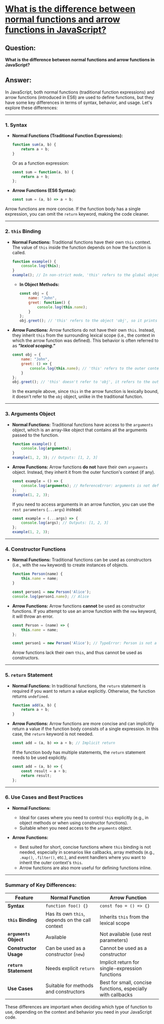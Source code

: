 # [What is the difference between normal functions and arrow functions in JavaScript?](#what-is-the-difference-between-normal-functions-and-arrow-functions-in-javascript)

## Question:

**What is the difference between normal functions and arrow functions in JavaScript?**

## Answer:

In JavaScript, both normal functions (traditional function expressions) and arrow functions (introduced in ES6) are used to define functions, but they have some key differences in terms of syntax, behavior, and usage. Let's explore these differences:

---

### 1. **Syntax**
   - **Normal Functions (Traditional Function Expressions):**
     ```javascript
     function sum(a, b) {
         return a + b;
     }
     ```
     Or as a function expression:
     ```javascript
     const sum = function(a, b) {
         return a + b;
     };
     ```

   - **Arrow Functions (ES6 Syntax):**
     ```javascript
     const sum = (a, b) => a + b;
     ```

   Arrow functions are more concise. If the function body has a single expression, you can omit the `return` keyword, making the code cleaner.

---

### 2. **`this` Binding**
   - **Normal Functions:**
     Traditional functions have their own `this` context. The value of `this` inside the function depends on how the function is called.

     ```javascript
     function example() {
         console.log(this);
     }
     example(); // In non-strict mode, 'this' refers to the global object (window in browsers)
     ```

     - **In Object Methods:**
       ```javascript
       const obj = {
           name: "John",
           greet: function() {
               console.log(this.name);
           }
       };
       obj.greet(); // 'this' refers to the object 'obj', so it prints "John"
       ```

   - **Arrow Functions:**
     Arrow functions do not have their own `this`. Instead, they inherit `this` from the surrounding lexical scope (i.e., the context in which the arrow function was defined). This behavior is often referred to as _**"lexical scoping."**_

     ```javascript
     const obj = {
         name: "John",
         greet: () => {
             console.log(this.name); // 'this' refers to the outer context, not the obj
         }
     };
     obj.greet(); // 'this' doesn't refer to 'obj', it refers to the outer scope (likely global)
     ```

     In the example above, since `this` in the arrow function is lexically bound, it doesn't refer to the `obj` object, unlike in the traditional function.

---

### 3. **Arguments Object**
   - **Normal Functions:**
     Traditional functions have access to the `arguments` object, which is an array-like object that contains all the arguments passed to the function.

     ```javascript
     function example() {
         console.log(arguments);
     }
     example(1, 2, 3); // Outputs: [1, 2, 3]
     ```

   - **Arrow Functions:**
     Arrow functions **do not** have their own `arguments` object. Instead, they inherit it from the outer function's context (if any).

     ```javascript
     const example = () => {
         console.log(arguments); // ReferenceError: arguments is not defined
     };
     example(1, 2, 3);
     ```

     If you need to access arguments in an arrow function, you can use the `rest parameters` (`...args`) instead:
     ```javascript
     const example = (...args) => {
         console.log(args); // Outputs: [1, 2, 3]
     };
     example(1, 2, 3);
     ```

---

### 4. **Constructor Functions**
   - **Normal Functions:**
     Traditional functions can be used as constructors (i.e., with the `new` keyword) to create instances of objects.

     ```javascript
     function Person(name) {
         this.name = name;
     }

     const person1 = new Person('Alice');
     console.log(person1.name); // Alice
     ```

   - **Arrow Functions:**
     Arrow functions **cannot** be used as constructor functions. If you attempt to use an arrow function with the `new` keyword, it will throw an error.

     ```javascript
     const Person = (name) => {
         this.name = name;
     };

     const person1 = new Person('Alice'); // TypeError: Person is not a constructor
     ```

     Arrow functions lack their own `this`, and thus cannot be used as constructors.

---

### 5. **`return` Statement**
   - **Normal Functions:**
     In traditional functions, the `return` statement is required if you want to return a value explicitly. Otherwise, the function returns `undefined`.

     ```javascript
     function add(a, b) {
         return a + b;
     }
     ```

   - **Arrow Functions:**
     Arrow functions are more concise and can implicitly return a value if the function body consists of a single expression. In this case, the `return` keyword is not needed.

     ```javascript
     const add = (a, b) => a + b; // Implicit return
     ```

     If the function body has multiple statements, the `return` statement needs to be used explicitly.

     ```javascript
     const add = (a, b) => {
         const result = a + b;
         return result;
     };
     ```

---

### 6. **Use Cases and Best Practices**
   - **Normal Functions:**
     - Ideal for cases where you need to control `this` explicitly (e.g., in object methods or when using constructor functions).
     - Suitable when you need access to the `arguments` object.
   
   - **Arrow Functions:**
     - Best suited for short, concise functions where `this` binding is not needed, especially in scenarios like callbacks, array methods (e.g., `.map()`, `.filter()`, etc.), and event handlers where you want to inherit the outer context's `this`.
     - Arrow functions are also more useful for defining functions inline.

---

### Summary of Key Differences:

| Feature                  | Normal Function                       | Arrow Function                      |
|--------------------------|---------------------------------------|--------------------------------------|
| **Syntax**               | `function foo() {}`                   | `const foo = () => {}`               |
| **`this` Binding**       | Has its own `this`, depends on the call context | Inherits `this` from the lexical scope |
| **`arguments` Object**   | Available                            | Not available (use rest parameters)  |
| **Constructor Usage**    | Can be used as a constructor (`new`)  | Cannot be used as a constructor      |
| **`return` Statement**   | Needs explicit `return`               | Implicit return for single-expression functions |
| **Use Cases**            | Suitable for methods and constructors | Best for small, concise functions, especially with callbacks |

These differences are important when deciding which type of function to use, depending on the context and behavior you need in your JavaScript code.
